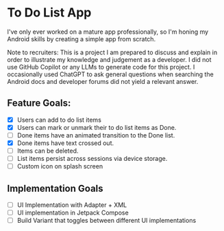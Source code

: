 # To Do List App

I've only ever worked on a mature app professionally, so I'm honing my Android skills by creating a simple app from scratch.

Note to recruiters: This is a project I am prepared to discuss and explain in order to illustrate my knowledge and judgement as a developer. 
I did not use GitHub Copilot or any LLMs to generate code for this project. 
I occasionally used ChatGPT to ask general questions when searching the Android docs and developer forums did not yield a relevant answer.


## Feature Goals:

- [x] Users can add to do list items
- [x] Users can mark or unmark their to do list items as Done.
- [ ] Done items have an animated transition to the Done list.
- [x] Done items have text crossed out.
- [ ] Items can be deleted.
- [ ] List items persist across sessions via device storage.
- [ ] Custom icon on splash screen

## Implementation Goals
- [ ] UI Implementation with Adapter + XML
- [ ] UI implementation in Jetpack Compose
- [ ] Build Variant that toggles between different UI implementations